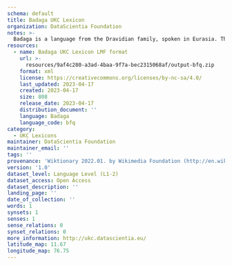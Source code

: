 ```yaml
---
schema: default
title: Badaga UKC Lexicon
organization: DataScientia Foundation
notes: >-
  Badaga is a language from the Dravidian family, spoken in Eurasia. The UKC Lexicon of Badaga is represented as a lexico-semantic network. It consists of words, word senses, synsets, as well as sense-level and synset-level relationships.
resources:
  - name: Badaga UKC Lexicon LMF format
    url: >-
      resources/9af4c280-a3ad-4baa-9f7a-bec2315068af/output-bfq.zip
    format: xml
    license: https://creativecommons.org/licenses/by-nc-sa/4.0/
    last_updated: 2023-04-17
    created: 2023-04-17
    size: 808
    release_date: 2023-04-17
    distribution_document: ''
    language: Badaga
    language_code: bfq
category:
  - UKC Lexicons
maintainer: DataScientia Foundation
maintainer_email: ''
tags: ''
provenance: 'Wiktionary 2022.01. by Wikimedia Foundation (http://en.wiktionary.org); Princeton WordNet 2.1 by Princeton University (https://wordnet.princeton.edu)'
version: '1.0'
dataset_level: Language Level (L1-2)
dataset_access: Open Access
dataset_description: ''
landing_page: ''
date_of_collection: ''
words: 1
synsets: 1
senses: 1
sense_relations: 0
synset_relations: 0
more_information: http://ukc.datascientia.eu/
latitude_map: 11.67
longitude_map: 76.75
---
```


